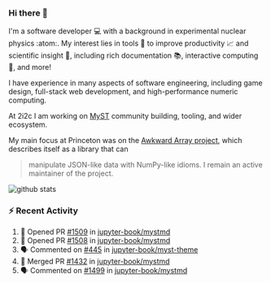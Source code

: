 ### Hi there 👋 

I'm a software developer 💻 with a background in experimental nuclear physics :atom:. My interest lies in tools :wrench: to improve productivity :chart_with_upwards_trend: and scientific insight :telescope:, including rich documentation 📚, interactive computing 🧮, and more! 

I have experience in many aspects of software engineering, including game design, full-stack web development, and high-performance numeric computing. 

At 2i2c I am working on [MyST](https://github.com/jupyter-book/mystmd) community building, tooling, and wider ecosystem. 

My main focus at Princeton was on the [Awkward Array project](awkward-array.org/), which describes itself as a library that can 
> manipulate JSON-like data with NumPy-like idioms. I remain an active maintainer of the project. 

![github stats](https://github-readme-stats.vercel.app/api?username=agoose77&show_icons=true&hide_rank=true&hide_title=true&bg_color=30,e76445,904e95&text_color=efe3ec&icon_color=efe3ec)
<!--
**agoose77/agoose77** is a ✨ _special_ ✨ repository because its `README.md` (this file) appears on your GitHub profile.

Here are some ideas to get you started:

- 🔭 I’m currently working on ...
- 🌱 I’m currently learning ...
- 👯 I’m looking to collaborate on ...
- 🤔 I’m looking for help with ...
- 💬 Ask me about ...
- 📫 How to reach me: ...
- 😄 Pronouns: ...
- ⚡ Fun fact: ...
-->

### :zap: Recent Activity

<!--START_SECTION:activity-->
1. 💪 Opened PR [#1509](https://github.com/jupyter-book/mystmd/pull/1509) in [jupyter-book/mystmd](https://github.com/jupyter-book/mystmd)
2. 💪 Opened PR [#1508](https://github.com/jupyter-book/mystmd/pull/1508) in [jupyter-book/mystmd](https://github.com/jupyter-book/mystmd)
3. 🗣 Commented on [#445](https://github.com/jupyter-book/myst-theme/pull/445#issuecomment-2317340513) in [jupyter-book/myst-theme](https://github.com/jupyter-book/myst-theme)
4. 🎉 Merged PR [#1432](https://github.com/jupyter-book/mystmd/pull/1432) in [jupyter-book/mystmd](https://github.com/jupyter-book/mystmd)
5. 🗣 Commented on [#1499](https://github.com/jupyter-book/mystmd/pull/1499#issuecomment-2317169999) in [jupyter-book/mystmd](https://github.com/jupyter-book/mystmd)
<!--END_SECTION:activity-->

